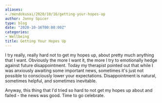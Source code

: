 ```yaml
---
aliases:
- /mendokusai/2020/10/16/getting-your-hopes-up
author: Jonny Spicer
type: blog
date: "2020-10-16T00:00:00Z"
categories:
- Wellbeing
title: Getting Your Hopes Up
---
```

I try really, really hard not to get my hopes up, about pretty much anything that I want. Obviously the more I want it, the more I try to emotionally hedge against future
disappointment. Today my therapist pointed out that while I was anxiously awaiting some important news, sometimes it's just not possible to consciously lower your expectations.
Disappointment is natural, sometimes helpful, and sometimes inevitable.

Anyway, this thing that I'd tried so hard to not get my hopes up about and failed - the news was good. Time to go celebrate.
